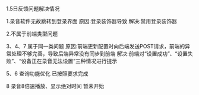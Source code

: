 1.5日反馈问题解决情况

1.录音软件无故跳转到登录界面
原因:登录装饰器导致
解决:禁用登录装饰器

2.不属于前端类型问题

3、4、7 属于同一类问题
原因:前端更新配置时向后端发送POST请求，前端的异常处理不够完善，导致后端异常没有同步到前端
解决:前端对“设置成功”、“设置失败”、“设备正在录音无法设置”三种情况进行提示

5、6 查询功能优化
已按照要求完成

8 录音8倍速播放、显示绝对时间
暂未开始